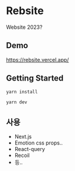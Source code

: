 # Rebsite
Website 2023?

## Demo
https://rebsite.vercel.app/

## Getting Started
```bash
yarn install
```

```bash
yarn dev
```


## 사용
- Next.js
- Emotion css props..
- React-query
- Recoil
- 등..